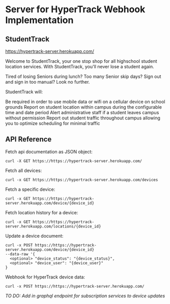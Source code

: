 # Server for HyperTrack Webhook Implementation

## StudentTrack
https://hypertrack-server.herokuapp.com/

Welcome to StudentTrack, your one stop shop for all highschool student location services. With StudentTrack, you'll never lose a student again.

Tired of losing Seniors during lunch? Too many Senior skip days? Sign out and sign in too manual? Look no further.

StudentTrack will:

Be required in order to use mobile data or wifi on a cellular device on school grounds
Report on student location within campus during the configurable time and date period
Alert administrative staff if a student leaves campus without permission
Report out student traffic throughout campus allowing you to optimize scheduling for minimal traffic

## API Reference

Fetch api documentation as JSON object:
```
curl -X GET https://https://hypertrack-server.herokuapp.com/
```

Fetch all devices:
```
curl -x GET https://https://hypertrack-server.herokuapp.com/devices
```

Fetch a specific device:
```
curl -x GET https://https://hypertrack-server.herokuapp.com/device/{device_id}
```

Fetch location history for a device:
```
curl -x GET https://https://hypertrack-server.herokuapp.com/locations/{device_id}
````

Update a device document:
```
curl -x POST https://https://hypertrack-server.herokuapp.com/device/{device_id}
--data-raw '{
  <optional> "device_status": "{device_status}",
  <optional> "device_user": "{device_user}"
}
```

Webhook for HyperTrack device data:
```
curl -x POST https://https://hypertrack-server.herokuapp.com/
```

*TO DO: Add in graphql endpoint for subscription services to device updates*
